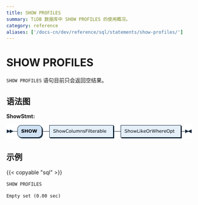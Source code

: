 ```yaml
---
title: SHOW PROFILES
summary: TiDB 数据库中 SHOW PROFILES 的使用概况。
category: reference
aliases: ['/docs-cn/dev/reference/sql/statements/show-profiles/']
---
```


# SHOW PROFILES

`SHOW PROFILES` 语句目前只会返回空结果。

## 语法图

**ShowStmt:**

![ShowStmt](/media/sqlgram/ShowStmt.png)

## 示例

{{< copyable "sql" >}}

```sql
SHOW PROFILES
```

```
Empty set (0.00 sec)
```

